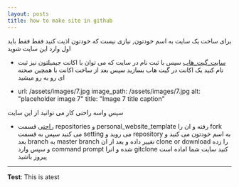 ```yaml
---
layout: posts
title: how to make site in github
---
```

برای ساخت یک سایت به اسم خودتون, نیازی نیست که خودتون اذیت کنید فقط فقط باید اول وارد این سایت شوید
* [سایت_گیت_هاب](https://www.github.com/)
سپس با ثبت نام  در سایت که می توان با اکانت جیمیلتون نیز ثبت نام کنید
یک اکانت در گیت هاب بسازید
سپس بعد از ساخت اکانت با همچین صحنه ای رو به رو میشید


- url: /assets/images/7.jpg
    image_path: /assets/images/7.jpg
    alt: "placeholder image 7"
    title: "Image 7 title caption"



سپس واسه راحتی کار می توانید از این سایت 
* [راحتی](https://www.github.com/sauleh/)
قسمت
repositories
و 
personal_website_template
رفته و ان را 
fork 
می کنید
سپس به قسمت 
setting 
می روید و 
repository
به اسم خودتون می کنید و بعد 
branch
به
master branch
تغییر داده 
و بعد از ان
clone or download 
را زده و سپس وارد
command prompt
شده و انرا 
gitclone 
کنید
سایت شما اماده است
پیروز باشید
 


---
**Test**: This is atest
